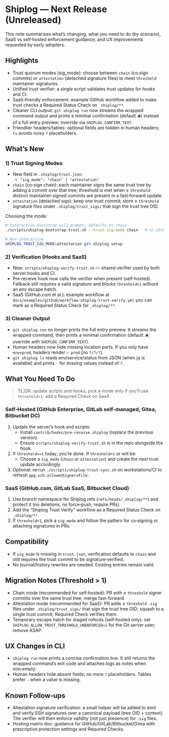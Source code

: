 # Shiplog — Next Release (Unreleased)

This note summarizes what’s changing, what you need to do (by scenario), SaaS vs self‑hosted enforcement guidance, and UX improvements requested by early adopters.

## Highlights

- Trust quorum modes (sig_mode): choose between `chain` (co‑sign commits) or `attestation` (detached signature files) to meet `threshold` maintainer signatures.
- Unified trust verifier: a single script validates trust updates for hooks and CI.
- SaaS‑friendly enforcement: example GitHub workflow added to make trust checks a Required Status Check on `_shiplog/**`.
- Cleaner CLI output: `git shiplog run` now streams the wrapped command output and prints a minimal confirmation (default `🪵`) instead of a full entry preview; override via `SHIPLOG_CONFIRM_TEXT`.
- Friendlier headers/tables: optional fields are hidden in human headers; `ls` avoids noisy `?` placeholders.

## What’s New

### 1) Trust Signing Modes

- New field in `.shiplog/trust.json`:
  - `"sig_mode": "chain" | "attestation"`
- `chain` (co‑sign chain): each maintainer signs the same trust tree by adding a commit over that tree; threshold is met when ≥ `threshold` distinct maintainer‑signed commits are present in a fast‑forward update.
- `attestation` (detached sigs): keep one trust commit; store ≥ `threshold` signature files under `.shiplog/trust_sigs/` that sign the trust tree OID.

Choosing the mode:

```bash
# Interactive bootstrap will prompt; defaults to chain
./scripts/shiplog-bootstrap-trust.sh --trust-sig-mode chain   # or attestation

# Non-interactive
SHIPLOG_TRUST_SIG_MODE=attestation git shiplog setup
```

### 2) Verification (Hooks and SaaS)

- New: `scripts/shiplog-verify-trust.sh` — shared verifier used by both server hooks and CI.
- Pre‑receive hook now calls the verifier when present (self‑hosted). Fallback still requires a valid signature and blocks `threshold>1` without an env escape hatch.
- SaaS (GitHub.com et al.): example workflow at `docs/examples/github/workflow-shiplog-trust-verify.yml` you can mark as a Required Status Check for `_shiplog/**`.

### 3) Cleaner Output

- `git shiplog run` no longer prints the full entry preview. It streams the wrapped command, then prints a minimal confirmation (default `🪵`; override with `SHIPLOG_CONFIRM_TEXT`).
- Human headers now hide missing location parts. If you only have `env=prod`, headers render `→ prod` (no `?/?/?`).
- `git shiplog ls` reads env/service/status from JSON (when jq is available) and prints `-` for missing values instead of `?`.

## What You Need To Do

> TL;DR: update scripts and hooks; pick a mode only if you’ll use `threshold>1`; add a Required Check on SaaS.

### Self‑Hosted (GitHub Enterprise, GitLab self‑managed, Gitea, Bitbucket DC)

1) Update the server’s hook and scripts:
   - Install `contrib/hooks/pre-receive.shiplog` (replace the previous version).
   - Ensure `scripts/shiplog-verify-trust.sh` is in the repo alongside the hook.
2) If `threshold==1` today, you’re done. If `threshold>1` or will be:
   - Choose a `sig_mode` (`chain` or `attestation`) and create the next trust update accordingly.
3) Optional: re‑run `./scripts/shiplog-trust-sync.sh` on workstations/CI to refresh `gpg.ssh.allowedSignersFile`.

### SaaS (GitHub.com, GitLab SaaS, Bitbucket Cloud)

1) Use branch namespace for Shiplog refs (`refs/heads/_shiplog/**`) and protect it (no deletions, no force‑push, require PRs).
2) Add the “Shiplog Trust Verify” workflow as a Required Status Check on `_shiplog/**`.
3) If `threshold>1`, pick a `sig_mode` and follow the pattern for co‑signing or attaching signatures in PRs.

## Compatibility

- If `sig_mode` is missing in `trust.json`, verification defaults to `chain` and still requires the trust commit to be signature‑verified.
- No journal/history rewrites are needed. Existing entries remain valid.

## Migration Notes (Threshold > 1)

- Chain mode (recommended for self‑hosted): PR with ≥ `threshold` signer commits over the same trust tree; merge fast‑forward.
- Attestation mode (recommended for SaaS): PR adds ≥ `threshold` `.sig` files under `.shiplog/trust_sigs/` that sign the trust tree OID; squash to a single trust commit; Required Check verifies them.
- Temporary escape hatch for staged rollouts (self‑hosted only): set `SHIPLOG_ALLOW_TRUST_THRESHOLD_UNENFORCED=1` for the Git server user; remove ASAP.

## UX Changes in CLI

- `shiplog run` now prints a concise confirmation line. It still returns the wrapped command’s exit code and attaches logs as notes when non‑empty.
- Human headers hide absent fields; no more `?` placeholders. Tables prefer `-` when a value is missing.

## Known Follow‑ups

- Attestation signature verification: a small helper will be added to emit and verify SSH signatures over a canonical payload (tree OID + context). The verifier will then enforce validity (not just presence) for `.sig` files.
- Hosting matrix doc: guidance for GitHub/GitLab/Bitbucket/Gitea with prescriptive protection settings and Required Checks.
